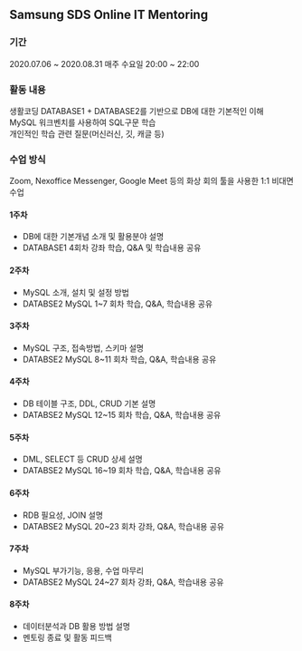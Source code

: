 ## Samsung SDS Online IT Mentoring

### 기간
2020.07.06 ~ 2020.08.31 매주 수요일 20:00 ~ 22:00

### 활동 내용
생활코딩 DATABASE1 + DATABASE2를 기반으로 DB에 대한 기본적인 이해<br>
MySQL 워크벤치를 사용하여 SQL구문 학습<br>
개인적인 학습 관련 질문(머신러신, 깃, 캐글 등)


### 수업 방식 
Zoom, Nexoffice Messenger, Google Meet 등의 화상 회의 툴을 사용한 1:1 비대면 수업 



#### 1주차
- DB에 대한 기본개념 소개 및 활용분야 설명
- DATABASE1 4회차 강좌 학습, Q&A 및 학습내용 공유

#### 2주차
- MySQL 소개, 설치 및 설정 방법
- DATABSE2 MySQL 1~7 회차 학습, Q&A, 학습내용 공유

#### 3주차
- MySQL 구조, 접속방법, 스키마 설명
- DATABSE2 MySQL 8~11 회차 학습, Q&A, 학습내용 공유

#### 4주차
- DB 테이블 구조, DDL, CRUD 기본 설명
- DATABSE2 MySQL 12~15 회차 학습, Q&A, 학습내용 공유

#### 5주차
- DML, SELECT 등 CRUD 상세 설명
- DATABSE2 MySQL 16~19 회차 학습, Q&A, 학습내용 공유

#### 6주차
- RDB 필요성, JOIN 설명
- DATABSE2 MySQL 20~23 회차 강좌, Q&A, 학습내용 공유

#### 7주차
- MySQL 부가기능, 응용, 수업 마무리
- DATABSE2 MySQL 24~27 회차 강좌, Q&A, 학습내용 공유

#### 8주차
- 데이터분석과 DB 활용 방법 설명
- 멘토링 종료 및 활동 피드백
